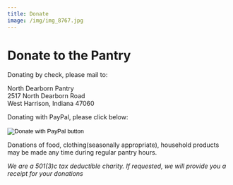 ```yaml
---
title: Donate
image: /img/img_8767.jpg
---
```

# Donate to the Pantry

Donating by check, please mail to:

North Dearborn Pantry<br/>
2517 North Dearborn Road<br/>
West Harrison, Indiana 47060

Donating with PayPal, please click below:

<form action="https://www.paypal.com/cgi-bin/webscr" method="post" target="_top">

<input type="hidden" name="cmd" value="_s-xclick" />

<input type="hidden" name="hosted_button_id" value="4ZHW7H4SXHRC8" />

<input type="image" src="https://www.paypalobjects.com/en_US/i/btn/btn_donateCC_LG.gif" border="0" name="submit" title="PayPal - The safer, easier way to pay online!" alt="Donate with PayPal button" />

<img alt="" border="0" src="https://www.paypal.com/en_US/i/scr/pixel.gif" width="1" height="1" />

</form>

Donations of food, clothing(seasonally appropriate), household products may be made any time during regular pantry hours.



_We are a 501(3)c tax deductible charity. If requested, we will provide you a receipt for your donations_
